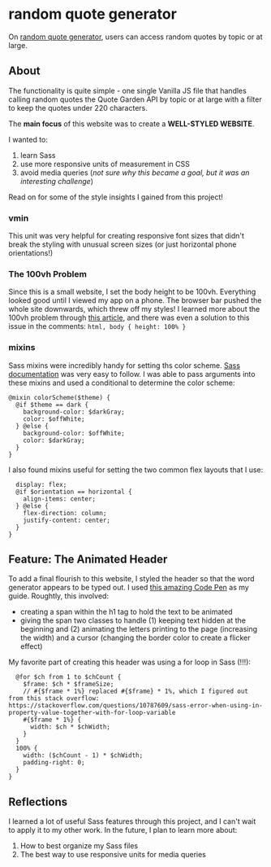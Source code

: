 # random quote generator

On [random quote generator](https://mollyexten.github.io/quote-generator/), users can access random quotes by topic or at large.

## About

The functionality is quite simple - one single Vanilla JS file that handles calling random quotes the Quote Garden API by topic or at large with a filter to keep the quotes under 220 characters.

The **main focus** of this website was to create a **WELL-STYLED WEBSITE**.

I wanted to:
1. learn Sass
2. use more responsive units of measurement in CSS
3. avoid media queries (*not sure why this became a goal, but it was an interesting challenge*)

Read on for some of the style insights I gained from this project!

### vmin
This unit was very helpful for creating responsive font sizes that didn't break the styling with unusual screen sizes (or just horizontal phone orientations!)

### The 100vh Problem
Since this is a small website, I set the body height to be 100vh. Everything looked good until I viewed my app on a phone. The browser bar pushed the whole site downwards, which threw off my styles! I learned more about the 100vh problem through [this article](https://chanind.github.io/javascript/2019/09/28/avoid-100vh-on-mobile-web.html), and there was even a solution to this issue in the comments: 
```html, body { height: 100% }```

### mixins
Sass mixins were incredibly handy for setting ths color scheme. [Sass documentation](https://sass-lang.com/documentation) was very easy to follow. I was able to pass arguments into these mixins and used a conditional to determine the color scheme:
```
@mixin colorScheme($theme) {
  @if $theme == dark {
    background-color: $darkGray;
    color: $offWhite;
  } @else {
    background-color: $offWhite;
    color: $darkGray;
  }
}
```
I also found mixins useful for setting the two common flex layouts that I use:
```@mixin flexSetup($orientation) {
  display: flex;
  @if $orientation == horizontal {
    align-items: center;
  } @else {
    flex-direction: column;
    justify-content: center;
  }
}
```

## Feature: The Animated Header
To add a final flourish to this website, I styled the header so that the word generator appears to be typed out. I used [this amazing Code Pen](https://codepen.io/5t3ph/pen/qBdJVEq) as my guide. Roughtly, this involved:
- creating a span within the h1 tag to hold the text to be animated
- giving the span two classes to handle (1) keeping text hidden at the beginning and (2) animating the letters printing to the page (increasing the width) and a cursor (changing the border color to create a flicker effect)
  
My favorite part of creating this header was using a for loop in Sass (!!!):
```@keyframes type {
  @for $ch from 1 to $chCount {
    $frame: $ch * $frameSize;
    // #{$frame * 1%} replaced #{$frame} * 1%, which I figured out from this stack overflow: https://stackoverflow.com/questions/10787609/sass-error-when-using-in-property-value-together-with-for-loop-variable
    #{$frame * 1%} {
      width: $ch * $chWidth;
    }
  }
  100% {
    width: ($chCount - 1) * $chWidth;
    padding-right: 0;
  }
}
```
 
## Reflections
I learned a lot of useful Sass features through this project, and I can't wait to apply it to my other work. In the future, I plan to learn more about:
  1. How to best organize my Sass files
  2. The best way to use responsive units for media queries
